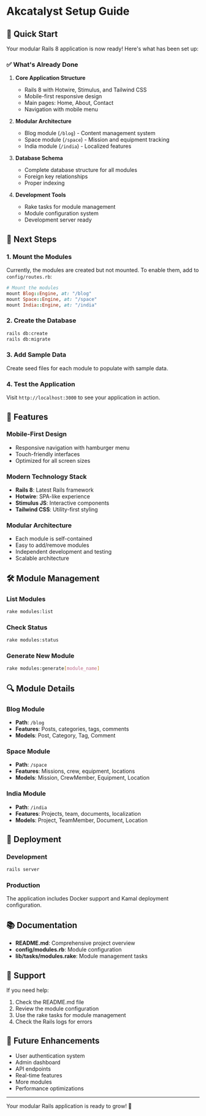 # Akcatalyst Setup Guide

## 🚀 Quick Start

Your modular Rails 8 application is now ready! Here's what has been set up:

### ✅ What's Already Done

1. **Core Application Structure**
   - Rails 8 with Hotwire, Stimulus, and Tailwind CSS
   - Mobile-first responsive design
   - Main pages: Home, About, Contact
   - Navigation with mobile menu

2. **Modular Architecture**
   - Blog module (`/blog`) - Content management system
   - Space module (`/space`) - Mission and equipment tracking
   - India module (`/india`) - Localized features

3. **Database Schema**
   - Complete database structure for all modules
   - Foreign key relationships
   - Proper indexing

4. **Development Tools**
   - Rake tasks for module management
   - Module configuration system
   - Development server ready

## 🔧 Next Steps

### 1. Mount the Modules

Currently, the modules are created but not mounted. To enable them, add to `config/routes.rb`:

```ruby
# Mount the modules
mount Blog::Engine, at: "/blog"
mount Space::Engine, at: "/space"
mount India::Engine, at: "/india"
```

### 2. Create the Database

```bash
rails db:create
rails db:migrate
```

### 3. Add Sample Data

Create seed files for each module to populate with sample data.

### 4. Test the Application

Visit `http://localhost:3000` to see your application in action.

## 📱 Features

### Mobile-First Design
- Responsive navigation with hamburger menu
- Touch-friendly interfaces
- Optimized for all screen sizes

### Modern Technology Stack
- **Rails 8**: Latest Rails framework
- **Hotwire**: SPA-like experience
- **Stimulus JS**: Interactive components
- **Tailwind CSS**: Utility-first styling

### Modular Architecture
- Each module is self-contained
- Easy to add/remove modules
- Independent development and testing
- Scalable architecture

## 🛠️ Module Management

### List Modules
```bash
rake modules:list
```

### Check Status
```bash
rake modules:status
```

### Generate New Module
```bash
rake modules:generate[module_name]
```

## 🔍 Module Details

### Blog Module
- **Path**: `/blog`
- **Features**: Posts, categories, tags, comments
- **Models**: Post, Category, Tag, Comment

### Space Module
- **Path**: `/space`
- **Features**: Missions, crew, equipment, locations
- **Models**: Mission, CrewMember, Equipment, Location

### India Module
- **Path**: `/india`
- **Features**: Projects, team, documents, localization
- **Models**: Project, TeamMember, Document, Location

## 🚀 Deployment

### Development
```bash
rails server
```

### Production
The application includes Docker support and Kamal deployment configuration.

## 📚 Documentation

- **README.md**: Comprehensive project overview
- **config/modules.rb**: Module configuration
- **lib/tasks/modules.rake**: Module management tasks

## 🤝 Support

If you need help:
1. Check the README.md file
2. Review the module configuration
3. Use the rake tasks for module management
4. Check the Rails logs for errors

## 🔮 Future Enhancements

- User authentication system
- Admin dashboard
- API endpoints
- Real-time features
- More modules
- Performance optimizations

---

Your modular Rails application is ready to grow! 🎉 